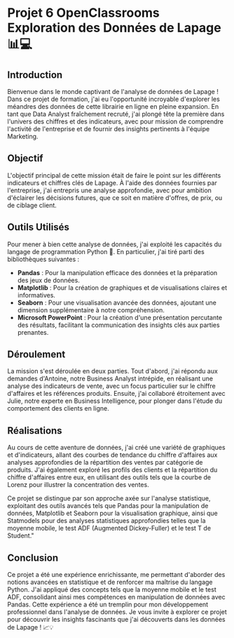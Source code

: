 # Projet 6 OpenClassrooms Exploration des Données de Lapage 📊💻

## Introduction
Bienvenue dans le monde captivant de l'analyse de données de Lapage ! Dans ce projet de formation, j'ai eu l'opportunité incroyable d'explorer les méandres des données de cette librairie en ligne en pleine expansion. En tant que Data Analyst fraîchement recruté, j'ai plongé tête la première dans l'univers des chiffres et des indicateurs, avec pour mission de comprendre l'activité de l'entreprise et de fournir des insights pertinents à l'équipe Marketing.

## Objectif
L'objectif principal de cette mission était de faire le point sur les différents indicateurs et chiffres clés de Lapage. À l'aide des données fournies par l'entreprise, j'ai entrepris une analyse approfondie, avec pour ambition d'éclairer les décisions futures, que ce soit en matière d'offres, de prix, ou de ciblage client.

## Outils Utilisés
Pour mener à bien cette analyse de données, j'ai exploité les capacités du langage de programmation Python 🐍. En particulier, j'ai tiré parti des bibliothèques suivantes :

- **Pandas** : Pour la manipulation efficace des données et la préparation des jeux de données.
- **Matplotlib** : Pour la création de graphiques et de visualisations claires et informatives.
- **Seaborn** : Pour une visualisation avancée des données, ajoutant une dimension supplémentaire à notre compréhension.
- **Microsoft PowerPoint** : Pour la création d'une présentation percutante des résultats, facilitant la communication des insights clés aux parties prenantes.

## Déroulement
La mission s'est déroulée en deux parties. Tout d'abord, j'ai répondu aux demandes d'Antoine, notre Business Analyst intrépide, en réalisant une analyse des indicateurs de vente, avec un focus particulier sur le chiffre d'affaires et les références produits. Ensuite, j'ai collaboré étroitement avec Julie, notre experte en Business Intelligence, pour plonger dans l'étude du comportement des clients en ligne.

## Réalisations
Au cours de cette aventure de données, j'ai créé une variété de graphiques et d'indicateurs, allant des courbes de tendance du chiffre d'affaires aux analyses approfondies de la répartition des ventes par catégorie de produits. J'ai également exploré les profils des clients et la répartition du chiffre d'affaires entre eux, en utilisant des outils tels que la courbe de Lorenz pour illustrer la concentration des ventes.

Ce projet se distingue par son approche axée sur l'analyse statistique, exploitant des outils avancés tels que Pandas pour la manipulation de données, Matplotlib et Seaborn pour la visualisation graphique, ainsi que Statmodels pour des analyses statistiques approfondies telles que la moyenne mobile, le test ADF (Augmented Dickey-Fuller) et le test T de Student."

## Conclusion
Ce projet a été une expérience enrichissante, me permettant d'aborder des notions avancées en statistique et de renforcer ma maîtrise du langage Python. J'ai appliqué des concepts tels que la moyenne mobile et le test ADF, consolidant ainsi mes compétences en manipulation de données avec Pandas. Cette expérience a été un tremplin pour mon développement professionnel dans l'analyse de données. Je vous invite à explorer ce projet pour découvrir les insights fascinants que j'ai découverts dans les données de Lapage ! 📈💡
